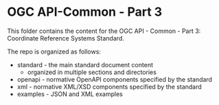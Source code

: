 # OGC API-Common - Part 3

This folder contains the content for the OGC API - Common - Part 3: Coordinate Reference Systems Standard.

The repo is organized as follows:

* standard - the main standard document content
  - organized in multiple sections and directories
* openapi - normative OpenAPI components specified by the standard
* xml - normative XML/XSD components specified by the standard
* examples - JSON and XML examples
